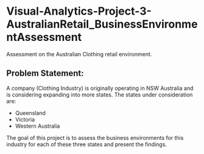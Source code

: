 # Visual-Analytics-Project-3-AustralianRetail_BusinessEnvironmentAssessment
Assessment on the Australian Clothing retail environment. 

## Problem Statement:

A company (Clothing Industry) is originally operating in NSW Australia and is considering expanding into more states. 
The states under consideration are:

- Queensland
- Victoria
- Western Australia

The goal of this project is to assess the business environments for this industry for each of these three states 
and present the findings.
